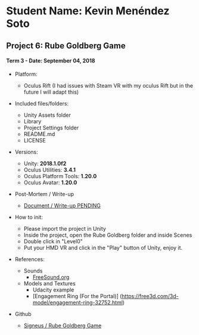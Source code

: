 # Student Name: Kevin Menéndez Soto
## Project 6: Rube Goldberg Game
#### Term 3 - Date: September 04, 2018

- Platform:
	- Oculus Rift (I had issues with Steam VR with my oculus Rift but in the future I will adapt this)

- Included files/folders:
	- Unity Assets folder
	- Library
	- Project Settings folder
	- README.md
	- LICENSE

- Versions:
	- Unity: **2018.1.0f2**
	- Oculus Utilities: **3.4.1**
	- Oculus Platform Tools: **1.20.0**
	- Oculus Avatar: **1.20.0**
	
- Post-Mortem / Write-up
	- [Document / Write-up PENDING](https://medium.com/@mamesoke/)
	
- How to init:
	- Please import the project in Unity
	- Inside the project, open the Rube Goldberg folder and inside Scenes
	- Double click in "Level0"
	- Put your HMD VR and click in the "Play" button of Unity, enjoy it.
	
- References:
	- Sounds
		- [FreeSound.org](https://freesound.org/)
	- Models and Textures
		- Udacity example
		- [Engagement Ring (For the Portal)] (https://free3d.com/3d-model/engagement-ring-32752.html)

- Github
	- [Signeus / Rube Goldberg Game](https://github.com/signeus/vrnd-rube-goldberg-game-by-kevin-menendez-soto)